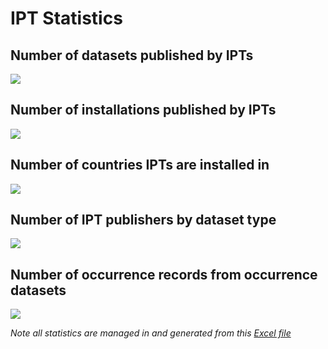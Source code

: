 # IPT Statistics

## Number of datasets published by IPTs

<img src='https://github.com/gbif/ipt/wiki/gbif-ipt-docs/stats/dec17/Datasets.png' />

## Number of installations published by IPTs

<img src='https://github.com/gbif/ipt/wiki/gbif-ipt-docs/stats/dec17/Installations.png' />

## Number of countries IPTs are installed in

<img src='https://github.com/gbif/ipt/wiki/gbif-ipt-docs/stats/dec17/Countries.png' />

## Number of IPT publishers by dataset type

<img src='https://github.com/gbif/ipt/wiki/gbif-ipt-docs/stats/dec17/Publishers.png' />

## Number of occurrence records from occurrence datasets

<img src='https://github.com/gbif/ipt/wiki/gbif-ipt-docs/stats/dec17/Occurrences.png' />


_Note all statistics are managed in and generated from this [Excel file](https://github.com/gbif/ipt/wiki/gbif-ipt-docs/stats/IPT-Stats.xlsx)_
